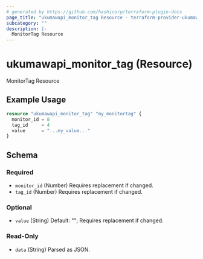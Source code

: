 ```yaml
---
# generated by https://github.com/hashicorp/terraform-plugin-docs
page_title: "ukumawapi_monitor_tag Resource - terraform-provider-ukumawapi"
subcategory: ""
description: |-
  MonitorTag Resource
---
```


# ukumawapi_monitor_tag (Resource)

MonitorTag Resource

## Example Usage

```terraform
resource "ukumawapi_monitor_tag" "my_monitortag" {
  monitor_id = 8
  tag_id     = 4
  value      = "...my_value..."
}
```

<!-- schema generated by tfplugindocs -->
## Schema

### Required

- `monitor_id` (Number) Requires replacement if changed.
- `tag_id` (Number) Requires replacement if changed.

### Optional

- `value` (String) Default: ""; Requires replacement if changed.

### Read-Only

- `data` (String) Parsed as JSON.
